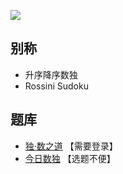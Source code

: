 ![](https://cn.sudoku.today/pic/02/rossini/43974_221512.png)

## 别称
- 升序降序数独
- Rossini Sudoku

## 题库
- [独·数之道](http://www.sudokufans.org.cn/lx/game.index.php?type=px) 【需要登录】
- [今日数独](https://cn.sudoku.today/g-rossini-sudoku/) 【选题不便】